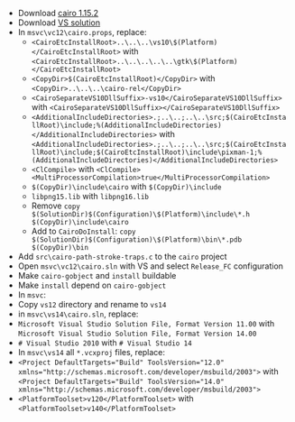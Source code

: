  * Download [cairo 1.15.2](http://cairographics.org/releases/cairo-1.15.2.tar.xz)
 * Download [VS solution](https://wiki.gnome.org/Projects/GTK%2B/Win32/MSVCCompilationOfGTKStack?action=AttachFile&do=get&target=cairo-vsprojects.zip)
 * In `msvc\vc12\cairo.props`, replace:
	* `<CairoEtcInstallRoot>..\..\..\vs10\$(Platform)</CairoEtcInstallRoot>` with
`<CairoEtcInstallRoot>..\..\..\..\..\gtk\$(Platform)</CairoEtcInstallRoot>`
	* `<CopyDir>$(CairoEtcInstallRoot)</CopyDir>` with
`<CopyDir>..\..\..\cairo-rel</CopyDir>`
	* `<CairoSeparateVS10DllSuffix>-vs10</CairoSeparateVS10DllSuffix>` with
`<CairoSeparateVS10DllSuffix></CairoSeparateVS10DllSuffix>`
	* `<AdditionalIncludeDirectories>.;..\..;..\..\src;$(CairoEtcInstallRoot)\include;%(AdditionalIncludeDirectories)</AdditionalIncludeDirectories>` with
`<AdditionalIncludeDirectories>.;..\..;..\..\src;$(CairoEtcInstallRoot)\include;$(CairoEtcInstallRoot)\include\pixman-1;%(AdditionalIncludeDirectories)</AdditionalIncludeDirectories>`
	* `<ClCompile>` with
`<ClCompile><MultiProcessorCompilation>true</MultiProcessorCompilation>`
	* `$(CopyDir)\include\cairo` with
`$(CopyDir)\include`
	* `libpng15.lib` with
`libpng16.lib`
	* Remove
`copy $(SolutionDir)$(Configuration)\$(Platform)\include\*.h $(CopyDir)\include\cairo`
	* Add to `CairoDoInstall`:
`copy $(SolutionDir)$(Configuration)\$(Platform)\bin\*.pdb $(CopyDir)\bin`
 * Add `src\cairo-path-stroke-traps.c` to the `cairo` project
 * Open `msvc\vc12\cairo.sln` with VS and select `Release_FC` configuration
 * Make `cairo-gobject` and `install` buildable
 * Make `install` depend on `cairo-gobject`
 * In `msvc`:
  * Copy `vs12` directory and rename to `vs14`
 * in `msvc\vs14\cairo.sln`, replace:
  * `Microsoft Visual Studio Solution File, Format Version 11.00` with
    `Microsoft Visual Studio Solution File, Format Version 14.00`
  * `# Visual Studio 2010` with
    `# Visual Studio 14`
 * In `msvc\vs14` all `*.vcxproj` files, replace:
  * `<Project DefaultTargets="Build" ToolsVersion="12.0" xmlns="http://schemas.microsoft.com/developer/msbuild/2003">` with
    `<Project DefaultTargets="Build" ToolsVersion="14.0" xmlns="http://schemas.microsoft.com/developer/msbuild/2003">`
  * `<PlatformToolset>v120</PlatformToolset>` with
    `<PlatformToolset>v140</PlatformToolset>`